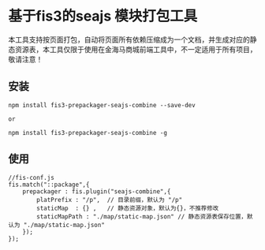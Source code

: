 # 基于fis3的seajs 模块打包工具

本工具支持按页面打包，自动将页面所有依赖压缩成为一个文档，并生成对应的静态资源表，本工具仅限于使用在金海马商城前端工具中，不一定适用于所有项目，敬请注意！

## 安装
````
npm install fis3-prepackager-seajs-combine --save-dev

or 

npm install fis3-prepackager-seajs-combine -g

````

## 使用
````
//fis-conf.js
fis.match("::package",{
	prepackager : fis.plugin("seajs-combine",{
		platPrefix : "/p",  // 目录前缀，默认为 "/p"
		staticMap  : {} ,   // 静态资源对象，默认为{}，不推荐修改
		staticMapPath : "./map/static-map.json" // 静态资源表保存位置，默认为 "./map/static-map.json"
	});
});
````